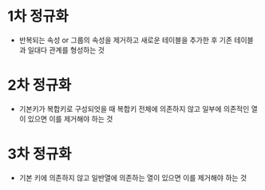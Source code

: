 # 1차 정규화
 - 반복되는 속성 or 그룹의 속성을 제거하고 새로운 테이블을 추가한 후 기존 테이블과 일대다 관계를 형성하는 것
# 2차 정규화
 - 기본키가 복합키로 구성되엇을 때 복합키 전체에 의존하지 않고 일부에 의존적인 열이 있으면 이를 제거해야 하는 것
# 3차 정규화
 - 기본 키에 의존하지 않고 일반열에 의존하는 열이 있으면 이를 제거해야 하는 것
